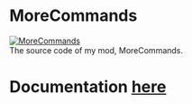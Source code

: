 # MoreCommands
[<img src="http://cf.way2muchnoise.eu/full_250823_downloads.svg" alt="MoreCommands" align="center"/>](https://minecraft.curseforge.com/projects/morecommands)  
The source code of my mod, MoreCommands.  

# Documentation [here](https://morecommands.ptsmods.com/)
